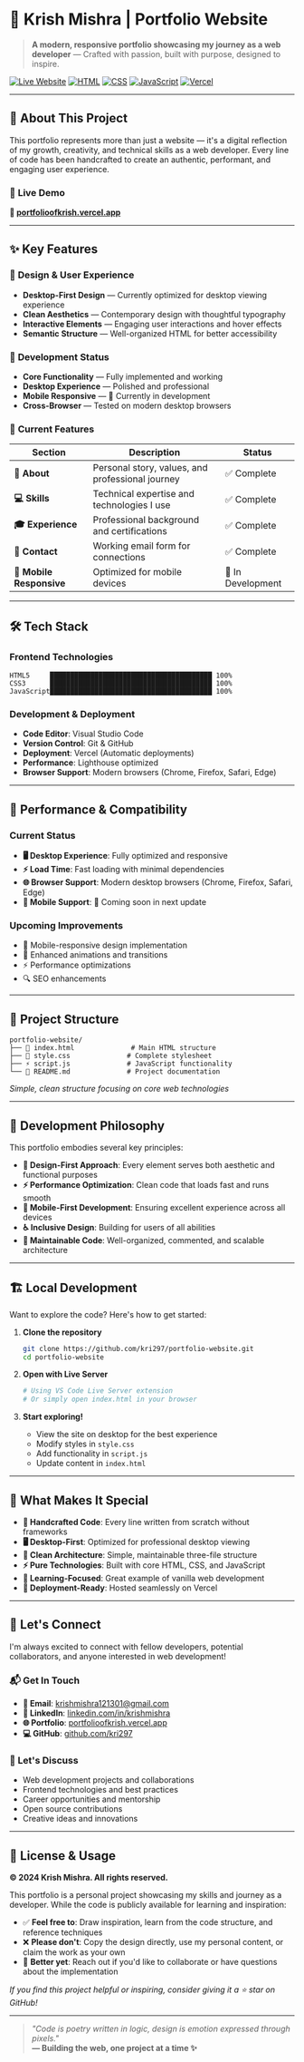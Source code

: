 # 💼 Krish Mishra | Portfolio Website

> **A modern, responsive portfolio showcasing my journey as a web developer** — Crafted with passion, built with purpose, designed to inspire.

[![Live Website](https://img.shields.io/badge/🌐_Live_Site-Visit_Portfolio-blue?style=for-the-badge)](https://portfolioofkrish.vercel.app)
[![HTML](https://img.shields.io/badge/HTML5-E34F26?style=flat-square&logo=html5&logoColor=white)](https://developer.mozilla.org/en-US/docs/Web/HTML)
[![CSS](https://img.shields.io/badge/CSS3-1572B6?style=flat-square&logo=css3&logoColor=white)](https://developer.mozilla.org/en-US/docs/Web/CSS)
[![JavaScript](https://img.shields.io/badge/JavaScript-F7DF1E?style=flat-square&logo=javascript&logoColor=black)](https://developer.mozilla.org/en-US/docs/Web/JavaScript)
[![Vercel](https://img.shields.io/badge/Vercel-000000?style=flat-square&logo=vercel&logoColor=white)](https://vercel.com)

---

## 🎯 About This Project

This portfolio represents more than just a website — it's a digital reflection of my growth, creativity, and technical skills as a web developer. Every line of code has been handcrafted to create an authentic, performant, and engaging user experience.

### 🌟 **Live Demo**
**🔗 [portfolioofkrish.vercel.app](https://portfolioofkrish.vercel.app)**

---

## ✨ Key Features

### 🎨 **Design & User Experience**
- **Desktop-First Design** — Currently optimized for desktop viewing experience
- **Clean Aesthetics** — Contemporary design with thoughtful typography
- **Interactive Elements** — Engaging user interactions and hover effects
- **Semantic Structure** — Well-organized HTML for better accessibility

### 📱 **Development Status**
- **Core Functionality** — Fully implemented and working
- **Desktop Experience** — Polished and professional
- **Mobile Responsive** — 🚧 Currently in development
- **Cross-Browser** — Tested on modern desktop browsers

### 🔧 **Current Features**

| Section | Description | Status |
|---------|-------------|--------|
| **👤 About** | Personal story, values, and professional journey | ✅ Complete |
| **💻 Skills** | Technical expertise and technologies I use | ✅ Complete |
| **🎓 Experience** | Professional background and certifications | ✅ Complete |
| **📧 Contact** | Working email form for connections | ✅ Complete |
| **📱 Mobile Responsive** | Optimized for mobile devices | 🚧 In Development |

---

## 🛠️ Tech Stack

### **Frontend Technologies**
```
HTML5     ████████████████████████████████████████ 100%
CSS3      ████████████████████████████████████████ 100%
JavaScript████████████████████████████████████████ 100%
```

### **Development & Deployment**
- **Code Editor**: Visual Studio Code
- **Version Control**: Git & GitHub
- **Deployment**: Vercel (Automatic deployments)
- **Performance**: Lighthouse optimized
- **Browser Support**: Modern browsers (Chrome, Firefox, Safari, Edge)

---

## 🚀 Performance & Compatibility

### **Current Status**
- **🖥️ Desktop Experience**: Fully optimized and responsive
- **⚡ Load Time**: Fast loading with minimal dependencies
- **🌐 Browser Support**: Modern desktop browsers (Chrome, Firefox, Safari, Edge)
- **📱 Mobile Support**: 🚧 Coming soon in next update

### **Upcoming Improvements**
- 📱 Mobile-responsive design implementation
- 🎨 Enhanced animations and transitions
- ⚡ Performance optimizations
- 🔍 SEO enhancements

---

## 📂 Project Structure

```
portfolio-website/
├── 📄 index.html              # Main HTML structure
├── 🎨 style.css              # Complete stylesheet
├── ⚡ script.js              # JavaScript functionality
└── 📝 README.md              # Project documentation
```

*Simple, clean structure focusing on core web technologies*

---

## 🎯 Development Philosophy

This portfolio embodies several key principles:

- **🎨 Design-First Approach**: Every element serves both aesthetic and functional purposes
- **⚡ Performance Optimization**: Clean code that loads fast and runs smooth
- **📱 Mobile-First Development**: Ensuring excellent experience across all devices
- **♿ Inclusive Design**: Building for users of all abilities
- **🔧 Maintainable Code**: Well-organized, commented, and scalable architecture

---

## 🏗️ Local Development

Want to explore the code? Here's how to get started:

1. **Clone the repository**
   ```bash
   git clone https://github.com/kri297/portfolio-website.git
   cd portfolio-website
   ```

2. **Open with Live Server**
   ```bash
   # Using VS Code Live Server extension
   # Or simply open index.html in your browser
   ```

3. **Start exploring!**
   - View the site on desktop for the best experience
   - Modify styles in `style.css`
   - Add functionality in `script.js`
   - Update content in `index.html`

---

## 🌟 What Makes It Special

- **🎯 Handcrafted Code**: Every line written from scratch without frameworks
- **🖥️ Desktop-First**: Optimized for professional desktop viewing
- **🎨 Clean Architecture**: Simple, maintainable three-file structure
- **⚡ Pure Technologies**: Built with core HTML, CSS, and JavaScript
- **🔧 Learning-Focused**: Great example of vanilla web development
- **🚀 Deployment-Ready**: Hosted seamlessly on Vercel

---

## 🤝 Let's Connect

I'm always excited to connect with fellow developers, potential collaborators, and anyone interested in web development!

### **📬 Get In Touch**
- **📧 Email**: [krishmishra121301@gmail.com](mailto:krishmishra121301@gmail.com)
- **💼 LinkedIn**: [linkedin.com/in/krishmishra](https://linkedin.com/in/krishmishra)
- **🌐 Portfolio**: [portfolioofkrish.vercel.app](https://portfolioofkrish.vercel.app)
- **💻 GitHub**: [github.com/kri297](https://github.com/kri297)

### **💬 Let's Discuss**
- Web development projects and collaborations
- Frontend technologies and best practices
- Career opportunities and mentorship
- Open source contributions
- Creative ideas and innovations

---

## 📜 License & Usage

**© 2024 Krish Mishra. All rights reserved.**

This portfolio is a personal project showcasing my skills and journey as a developer. While the code is publicly available for learning and inspiration:

- ✅ **Feel free to**: Draw inspiration, learn from the code structure, and reference techniques
- ❌ **Please don't**: Copy the design directly, use my personal content, or claim the work as your own
- 🤝 **Better yet**: Reach out if you'd like to collaborate or have questions about the implementation

*If you find this project helpful or inspiring, consider giving it a ⭐ star on GitHub!*

---

> *"Code is poetry written in logic, design is emotion expressed through pixels."*  
> **— Building the web, one project at a time ✨**
